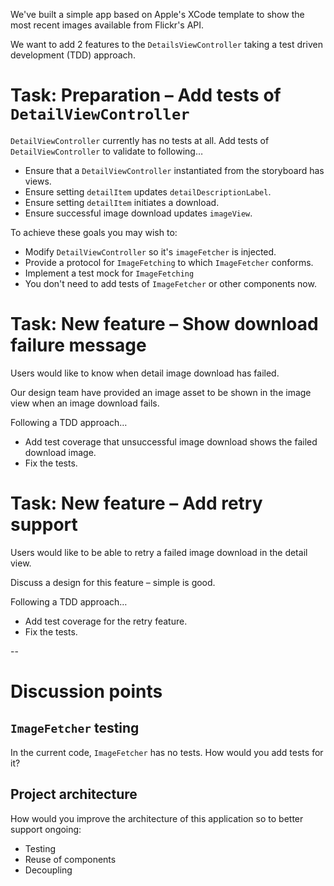 We've built a simple app based on Apple's XCode template to show the most recent images available from Flickr's API.

We want to add 2 features to the `DetailsViewController` taking a test driven development (TDD) approach.

# Task: Preparation – Add tests of `DetailViewController`

`DetailViewController` currently has no tests at all. Add tests of `DetailViewController` to validate to following…

* Ensure that a `DetailViewController` instantiated from the storyboard has views.
* Ensure setting `detailItem` updates `detailDescriptionLabel`.
* Ensure setting `detailItem` initiates a download.
* Ensure successful image download updates `imageView`.

To achieve these goals you may wish to:

* Modify `DetailViewController` so it's `imageFetcher` is injected. 
* Provide a protocol for `ImageFetching` to which `ImageFetcher` conforms.
* Implement a test mock for `ImageFetching`
* You don't need to add tests of `ImageFetcher` or other components now.

# Task: New feature – Show download failure message

Users would like to know when detail image download has failed. 

Our design team have provided an image asset to be shown in the image view when an image download fails.

Following a TDD approach…

* Add test coverage that unsuccessful image download shows the failed download image.
* Fix the tests.

# Task: New feature – Add retry support

Users would like to be able to retry a failed image download in the detail view.

Discuss a design for this feature – simple is good.

Following a TDD approach…

* Add test coverage for the retry feature.
* Fix the tests.

--

# Discussion points

## `ImageFetcher` testing
In the current code, `ImageFetcher` has no tests. How would you add tests for it? 

## Project architecture
How would you improve the architecture of this application so to better support ongoing:

* Testing
* Reuse of components
* Decoupling

